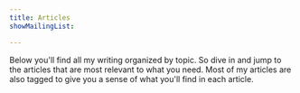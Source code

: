 ```yaml
---
title: Articles
showMailingList: 

---
```


Below you'll find all my writing organized by topic. So dive in and jump to the articles that are most relevant to what you need. Most of my articles are also tagged to give you a sense of what you'll find in each article.


